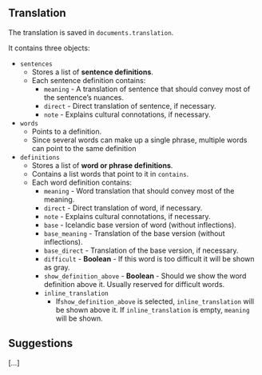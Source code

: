 ## Translation

The translation is saved in `documents.translation`.

It contains three objects:

- `sentences`
  - Stores a list of **sentence definitions**.
  - Each sentence definition contains:
    - `meaning` - A translation of sentence that should convey most of the sentence’s nuances.
    - `direct` - Direct translation of sentence, if necessary.
    - `note` - Explains cultural connotations, if necessary.
- `words`
  - Points to a definition.
  - Since several words can make up a single phrase, multiple words can point to the same definition
- `definitions`
  - Stores a list of **word or phrase definitions**.
  - Contains a list words that point to it in `contains`.
  - Each word definition contains:
    - `meaning` - Word translation that should convey most of the meaning.
    - `direct` - Direct translation of word, if necessary.
    - `note` - Explains cultural connotations, if necessary.
    - `base` - Icelandic base version of word (without inflections).
    - `base_meaning` - Translation of the base version (without inflections).
    - `base_direct` - Translation of the base version, if necessary.
    - `difficult` - **Boolean** - If this word is too difficult it will be shown as gray.
    - `show_definition_above` - **Boolean** - Should we show the word definition above it. Usually reserved for difficult words.
    - `inline_translation`
      - If`show_definition_above` is selected, `inline_translation` will be shown above it. If `inline_translation` is empty, `meaning` will be shown.

## Suggestions

[…]
